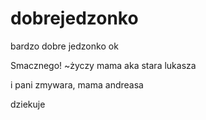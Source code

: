 # dobrejedzonko
bardzo dobre jedzonko ok

Smacznego!
~życzy mama aka stara lukasza

i pani zmywara, mama andreasa

dziekuje
